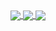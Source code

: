 <a href="">
  <img align="center" src="https://komarev.com/ghpvc/?username=ExtremeAntonis&color=blueviolet" />
</a>

<a href="">
  <img align="center" src="https://github-readme-stats.vercel.app/api?username=ExtremeAntonis&show_icons=true&theme=radical" />
</a>

<a href="">
  <img align="center" src="https://github-readme-stats.vercel.app/api/top-langs/?username=ExtremeAntonis&layout=compact" />
</a>
